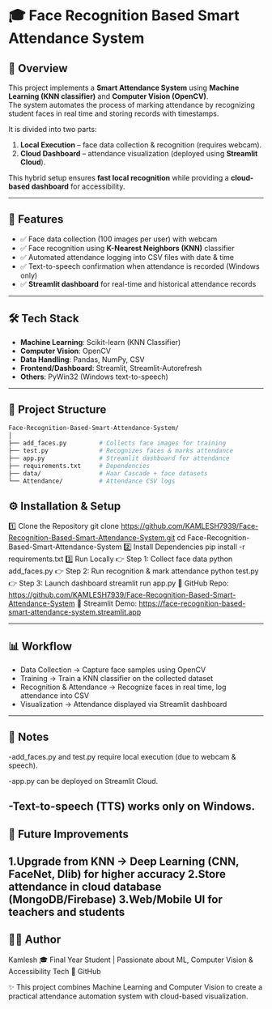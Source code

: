 # 🎓 Face Recognition Based Smart Attendance System  

## 📌 Overview  
This project implements a **Smart Attendance System** using **Machine Learning (KNN classifier)** and **Computer Vision (OpenCV)**.  
The system automates the process of marking attendance by recognizing student faces in real time and storing records with timestamps.  

It is divided into two parts:  
1. **Local Execution** – face data collection & recognition (requires webcam).  
2. **Cloud Dashboard** – attendance visualization (deployed using **Streamlit Cloud**).  

This hybrid setup ensures **fast local recognition** while providing a **cloud-based dashboard** for accessibility.  

---

## 🚀 Features  
- ✅ Face data collection (100 images per user) with webcam  
- ✅ Face recognition using **K-Nearest Neighbors (KNN)** classifier  
- ✅ Automated attendance logging into CSV files with date & time  
- ✅ Text-to-speech confirmation when attendance is recorded (Windows only)  
- ✅ **Streamlit dashboard** for real-time and historical attendance records  

---

## 🛠️ Tech Stack  
- **Machine Learning**: Scikit-learn (KNN Classifier)  
- **Computer Vision**: OpenCV  
- **Data Handling**: Pandas, NumPy, CSV  
- **Frontend/Dashboard**: Streamlit, Streamlit-Autorefresh  
- **Others**: PyWin32 (Windows text-to-speech)  

---

## 📂 Project Structure  
```bash
Face-Recognition-Based-Smart-Attendance-System/
│
├── add_faces.py         # Collects face images for training
├── test.py              # Recognizes faces & marks attendance
├── app.py               # Streamlit dashboard for attendance
├── requirements.txt     # Dependencies
├── data/                # Haar Cascade + face datasets
└── Attendance/          # Attendance CSV logs
 ```
## ⚙️ Installation & Setup
1️⃣ Clone the Repository
git clone https://github.com/KAMLESH7939/Face-Recognition-Based-Smart-Attendance-System.git
cd Face-Recognition-Based-Smart-Attendance-System
2️⃣ Install Dependencies
pip install -r requirements.txt
3️⃣ Run Locally
👉 Step 1: Collect face data
python add_faces.py
👉 Step 2: Run recognition & mark attendance
python test.py
👉 Step 3: Launch dashboard
streamlit run app.py
📍 GitHub Repo: https://github.com/KAMLESH7939/Face-Recognition-Based-Smart-Attendance-System
📍 Streamlit Demo: https://face-recognition-based-smart-attendance-system.streamlit.app

---

## 📊 Workflow
- Data Collection → Capture face samples using OpenCV
- Training → Train a KNN classifier on the collected dataset
- Recognition & Attendance → Recognize faces in real time, log attendance into CSV
- Visualization → Attendance displayed via Streamlit dashboard

---

## 📌 Notes
-add_faces.py and test.py require local execution (due to webcam & speech).

-app.py can be deployed on Streamlit Cloud.

-Text-to-speech (TTS) works only on Windows.
---

## 🎯 Future Improvements
  1.Upgrade from KNN → Deep Learning (CNN, FaceNet, Dlib) for higher accuracy
  2.Store attendance in cloud database (MongoDB/Firebase)
  3.Web/Mobile UI for teachers and students
---
## 👨‍💻 Author
Kamlesh
🎓 Final Year Student | Passionate about ML, Computer Vision & Accessibility Tech
🔗 GitHub

✨ This project combines Machine Learning and Computer Vision to create a practical attendance automation system with cloud-based visualization.
